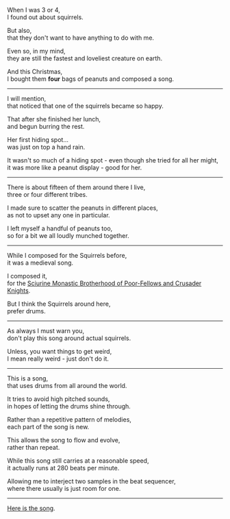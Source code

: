 When I was 3 or 4,\
I found out about squirrels.

But also,\
that they don't want to have anything to do with me.

Even so, in my mind,\
they are still the fastest and loveliest creature on earth.

And this Christmas,\
I bought them **four** bags of peanuts and composed a song.

---

I will mention,\
that noticed that one of the squirrels became so happy.

That after she finished her lunch,\
and begun burring the rest.

Her first hiding spot...\
was just on top a hand rain.

It wasn't so much of a hiding spot - even though she tried for all her might,\
it was more like a peanut display - good for her.

---

There is about fifteen of them around there I live,\
three or four different tribes.

I made sure to scatter the peanuts in different places,\
as not to upset any one in particular.

I left myself a handful of peanuts too,\
so for a bit we all loudly munched together.

---

While I composed for the Squirrels before,\
it was a medieval song.

I composed it,\
for the [Sciurine Monastic Brotherhood of Poor-Fellows and Crusader Knights](https://scp-wiki.wikidot.com/scp-2050).

But I think the Squirrels around here,\
prefer drums.

---

As always I must warn you,\
don't play this song around actual squirrels.

Unless, you want things to get weird,\
I mean really weird - just don't do it.

---

This is a song,\
that uses drums from all around the world.

It tries to avoid high pitched sounds,\
in hopes of letting the drums shine through.

Rather than a repetitive pattern of melodies,\
each part of the song is new.

This allows the song to flow and evolve,\
rather than repeat.

While this song still carries at a reasonable speed,\
it actually runs at 280 beats per minute.

Allowing me to interject two samples in the beat sequencer,\
where there usually is just room for one.

---

[Here is the song](files/squirrel-song.mp3).
